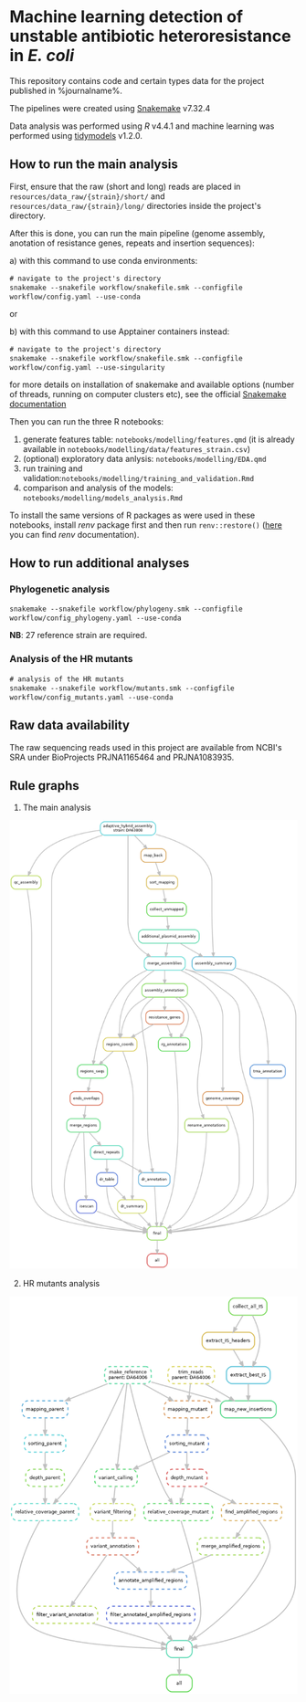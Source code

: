 # Machine learning detection of unstable antibiotic heteroresistance in *E. coli*

This repository contains code and certain types data for the project published in %journalname%.

The pipelines were created using [Snakemake](https://snakemake.readthedocs.io/en/stable) v7.32.4

Data analysis was performed using *R* v4.4.1 and machine learning was performed using [tidymodels](https://www.tidymodels.org/) v1.2.0.

## How to run the main analysis

First, ensure that the raw (short and long) reads are placed in `resources/data_raw/{strain}/short/` and `resources/data_raw/{strain}/long/` directories inside the project's directory.

After this is done, you can run the main pipeline (genome assembly, anotation of resistance genes, repeats and insertion sequences):

a) with this command to use conda environments:

```
# navigate to the project's directory
snakemake --snakefile workflow/snakefile.smk --configfile workflow/config.yaml --use-conda 
```

or  

b) with this command to use Apptainer containers instead:

```
# navigate to the project's directory
snakemake --snakefile workflow/snakefile.smk --configfile workflow/config.yaml --use-singularity
```

for more details on installation of snakemake and available options (number of threads, running on computer clusters etc), see the official [Snakemake documentation](https://snakemake.readthedocs.io/en/stable/)

Then you can run the three R notebooks:

1. generate features table: `notebooks/modelling/features.qmd` (it is already available in `notebooks/modelling/data/features_strain.csv`)
2. (optional) exploratory data anlysis: `notebooks/modelling/EDA.qmd`
3. run training and validation:`notebooks/modelling/training_and_validation.Rmd`
4. comparison and analysis of the models: `notebooks/modelling/models_analysis.Rmd`

To install the same versions of R packages as were used in these notebooks, install *renv* package first and then run `renv::restore()` ([here](https://rstudio.github.io/renv/index.html) you can find *renv* documentation).

## How to run additional analyses

### Phylogenetic analysis

```
snakemake --snakefile workflow/phylogeny.smk --configfile workflow/config_phylogeny.yaml --use-conda 
```

**NB**: 27 reference strain are required.

### Analysis of the HR mutants

```
# analysis of the HR mutants
snakemake --snakefile workflow/mutants.smk --configfile workflow/config_mutants.yaml --use-conda 
```

## Raw data availability

The raw sequencing reads used in this project are available from NCBI's SRA under BioProjects PRJNA1165464 and PRJNA1083935.

## Rule graphs

1. The main analysis

![main dag](images/dag.png)

2. HR mutants analysis

![mut dag](images/dag_mutants.png)
